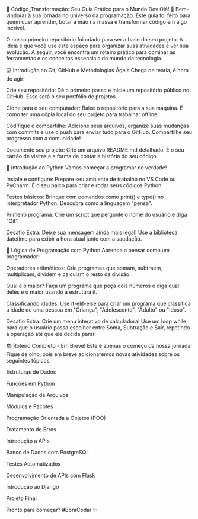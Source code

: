 🚀 Código_Transformação: Seu Guia Prático para o Mundo Dev
Olá! 👋 Bem-vindo(a) à sua jornada no universo da programação. Este guia foi feito para quem quer aprender, botar a mão na massa e transformar código em algo incrível.

O nosso primeiro repositório foi criado para ser a base do seu projeto. A ideia é que você use este espaço para organizar suas atividades e ver sua evolução. A seguir, você encontra um roteiro prático para dominar as ferramentas e os conceitos essenciais do mundo da tecnologia.

💻 Introdução ao Git, GitHub e Metodologias Ágeis
Chega de teoria, é hora de agir!

Crie seu repositório: Dê o primeiro passo e inicie um repositório público no GitHub. Esse será o seu portfólio de projetos.

Clone para o seu computador: Baixe o repositório para a sua máquina. É como ter uma cópia local do seu projeto para trabalhar offline.

Codifique e compartilhe: Adicione seus arquivos, organize suas mudanças com commits e use o push para enviar tudo para o GitHub. Compartilhe seu progresso com a comunidade!

Documente seu projeto: Crie um arquivo README.md detalhado. É o seu cartão de visitas e a forma de contar a história do seu código.

🐍 Introdução ao Python
Vamos começar a programar de verdade!

Instale e configure: Prepare seu ambiente de trabalho no VS Code ou PyCharm. É o seu palco para criar e rodar seus códigos Python.

Testes básicos: Brinque com comandos como print() e type() no interpretador Python. Descubra como a linguagem "pensa".

Primeiro programa: Crie um script que pergunte o nome do usuário e diga "Oi!".

Desafio Extra: Deixe sua mensagem ainda mais legal! Use a biblioteca datetime para exibir a hora atual junto com a saudação.

🧠 Lógica de Programação com Python
Aprenda a pensar como um programador!

Operadores aritméticos: Crie programas que somam, subtraem, multiplicam, dividem e calculam o resto da divisão.

Qual é o maior? Faça um programa que peça dois números e diga qual deles é o maior usando a estrutura if.

Classificando idades: Use if-elif-else para criar um programa que classifica a idade de uma pessoa em "Criança", "Adolescente", "Adulto" ou "Idoso".

Desafio Extra: Crie um menu interativo de calculadora! Use um loop while para que o usuário possa escolher entre Soma, Subtração e Sair, repetindo a operação até que ele decida parar.

📚 Roteiro Completo - Em Breve!
Este é apenas o começo da nossa jornada! Fique de olho, pois em breve adicionaremos novas atividades sobre os seguintes tópicos:

Estruturas de Dados

Funções em Python

Manipulação de Arquivos

Módulos e Pacotes

Programação Orientada a Objetos (POO)

Tratamento de Erros

Introdução a APIs

Banco de Dados com PostgreSQL

Testes Automatizados

Desenvolvimento de APIs com Flask

Introdução ao Django

Projeto Final

Pronto para começar? #BoraCodar ✨

